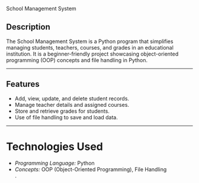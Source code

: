  School Management System

## Description  
The School Management System is a Python program that simplifies managing students, teachers, courses, and grades in an educational institution. It is a beginner-friendly project showcasing object-oriented programming (OOP) concepts and file handling in Python.

---

## Features  
- Add, view, update, and delete student records.  
- Manage teacher details and assigned courses.  
- Store and retrieve grades for students.  
- Use of file handling to save and load data.  

---

# Technologies Used  
- *Programming Language:* Python  
- *Concepts:* OOP (Object-Oriented Programming), File Handling  
 .
